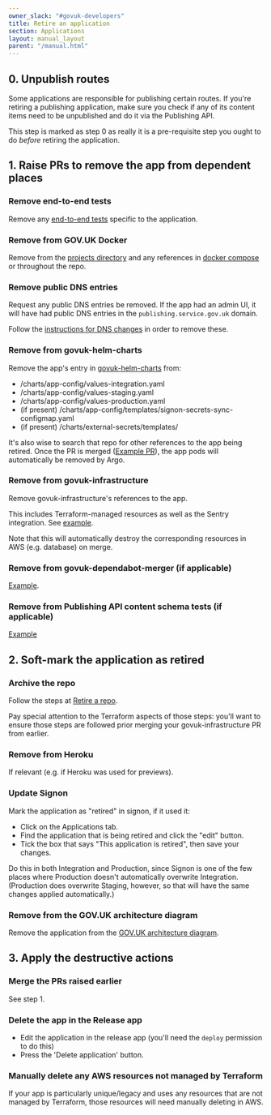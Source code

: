 ```yaml
---
owner_slack: "#govuk-developers"
title: Retire an application
section: Applications
layout: manual_layout
parent: "/manual.html"
---
```


## 0. Unpublish routes

Some applications are responsible for publishing certain routes. If you're retiring a publishing application, make sure you check if any of its content items need to be unpublished and do it via the Publishing API.

This step is marked as step 0 as really it is a pre-requisite step you ought to do _before_ retiring the application.

## 1. Raise PRs to remove the app from dependent places

### Remove end-to-end tests

Remove any [end-to-end tests][end-to-end] specific to the application.

[end-to-end]: https://github.com/alphagov/govuk-e2e-tests

### Remove from GOV.UK Docker

Remove from the [projects directory] and any references
in [docker compose] or throughout the repo.

[projects directory]: https://github.com/alphagov/govuk-docker/tree/master/projects
[docker compose]: https://github.com/alphagov/govuk-docker/blob/master/docker-compose.yml

### Remove public DNS entries

Request any public DNS entries be removed. If the app had an admin UI, it will
have had public DNS entries in the `publishing.service.gov.uk` domain.

Follow the [instructions for DNS changes][dns-changes] in order to remove
these.

[dns-changes]: /manual/dns.html#dns-for-the-publishingservicegovuk-domain

### Remove from govuk-helm-charts

Remove the app's entry in [govuk-helm-charts](https://github.com/alphagov/govuk-helm-charts/) from:

- /charts/app-config/values-integration.yaml
- /charts/app-config/values-staging.yaml
- /charts/app-config/values-production.yaml
- (if present) /charts/app-config/templates/signon-secrets-sync-configmap.yaml
- (if present) /charts/external-secrets/templates/<app name>

It's also wise to search that repo for other references to the app being retired.
Once the PR is merged ([Example PR](https://github.com/alphagov/govuk-helm-charts/pull/1236)), the app pods will automatically be removed by Argo.

### Remove from govuk-infrastructure

Remove govuk-infrastructure's references to the app.

This includes Terraform-managed resources as well as the Sentry integration. See [example](https://github.com/alphagov/govuk-infrastructure/pull/2264).

Note that this will automatically destroy the corresponding resources in AWS (e.g. database) on merge.

### Remove from govuk-dependabot-merger (if applicable)

[Example](https://github.com/alphagov/govuk-dependabot-merger/pull/105).

### Remove from Publishing API content schema tests (if applicable)

[Example](https://github.com/alphagov/publishing-api/pull/3387)

## 2. Soft-mark the application as retired

### Archive the repo

Follow the steps at [Retire a repo](/manual/retiring-a-repo.html).

Pay special attention to the Terraform aspects of those steps: you'll want to ensure those steps are followed prior merging your govuk-infrastructure PR from earlier.

### Remove from Heroku

If relevant (e.g. if Heroku was used for previews).

### Update Signon

Mark the application as "retired" in signon, if it used it:

- Click on the Applications tab.
- Find the application that is being retired and click the "edit" button.
- Tick the box that says "This application is retired", then save your changes.

Do this in both Integration and Production, since Signon is one of the few places where Production doesn't automatically overwrite Integration.
(Production does overwrite Staging, however, so that will have the same changes applied automatically.)

### Remove from the GOV.UK architecture diagram

Remove the application from the [GOV.UK architecture diagram](/manual/architecture.html).

## 3. Apply the destructive actions

### Merge the PRs raised earlier

See step 1.

### Delete the app in the Release app

- Edit the application in the release app (you'll need the `deploy` permission to do this)
- Press the 'Delete application' button.

### Manually delete any AWS resources not managed by Terraform

If your app is particularly unique/legacy and uses any resources that are not managed by Terraform, those resources will need manually deleting in AWS.
